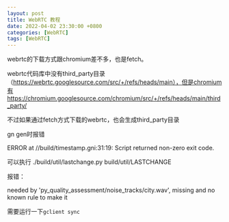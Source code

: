 ```yaml
---
layout: post
title: WebRTC 教程
date: 2022-04-02 23:30:00 +0800
categories: [WebRTC]
tags: [WebRTC]
---
```


webrtc的下载方式跟chromium差不多，也是fetch。

webrtc代码库中没有third_party目录（https://webrtc.googlesource.com/src/+/refs/heads/main），但是chromium有https://chromium.googlesource.com/chromium/src/+/refs/heads/main/third_party/

不过如果通过fetch方式下载的webrtc，也会生成third_party目录



gn gen时报错

ERROR at //build/timestamp.gni:31:19: Script returned non-zero exit code.

可以执行 ./build/util/lastchange.py  build/util/LASTCHANGE 

报错：

needed by 'py_quality_assessment/noise_tracks/city.wav', missing and no known rule to make it

需要运行一下`gclient sync`



